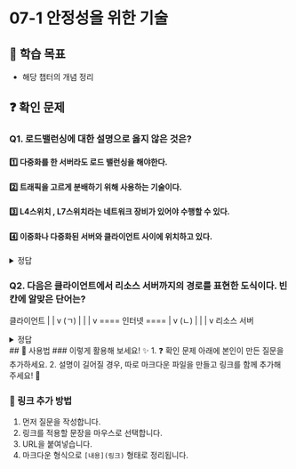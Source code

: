 # 07-1 안정성을 위한 기술

## 📌 학습 목표
- 해당 챕터의 개념 정리

## ❓ 확인 문제
### Q1. 로드밸런싱에 대한 설명으로 옳지 않은 것은?

#### 1️⃣ 다중화를 한 서버라도 로드 밸런싱을 해야한다.

#### 2️⃣ 트래픽을 고르게 분배하기 위해 사용하는 기술이다. 

#### 3️⃣ L4스위치 , L7스위치라는 네트워크 장비가 있어야 수행할 수 있다.

#### 4️⃣ 이중화나 다중화된 서버와 클라이언트 사이에 위치하고 있다. 

<details>
<summary>정답</summary>

#### 3️⃣ L4스위치 , L7스위치라는 네트워크 장비가 있어야 수행할 수 있다.

### 🔹 문제 분석

두 장비가 필요한 것이 기본적이지만 로드밸런싱 기능을 제공하는 소프트웨어를 설치한다면

일반 호스트에서도 사용하는 것이 가능하다. 


</details>

### Q2. 다음은 클라이언트에서 리소스 서버까지의 경로를 표현한 도식이다. 빈 칸에 알맞은 단어는?

클라이언트
   |
   | 
   v
  (ㄱ)
   |
   |
   |
   v
==== 인터넷 ====
   |
   v
  (ㄴ)
   |
   |
   |
   v
리소스 서버
  
<details>
<summary>정답</summary>

<h4>(ㄱ) - 프록시, (ㄴ) - 게이트웨이 (혹은 리버스 프록시)</h4>

- 프록시는 클라이언트가 필요에 따라 선택하는 중간 서버
	- 게이트웨이 혹은 리소스 서버까지 인보더 메시시지를 전달하는 대리자 역할을 함
- 게이트웨이는 아웃보더 메시지를 전달하거나 클라이언트로부터 온 인보더 메시지를 해석하여 리소스 서버에 전달
	- 인보더 메시지를 해석하여 전달할 때, 로드 밸런싱을 하거나 인증 확인 및 확인 여부에 따른 접근 차단을 수행함
	- 게이트웨이는 자주 요청되는 정보를 캐싱하고 있다 리소스 서버 대신 아웃보더 메시지 전송 가능
</details>
## 📝 사용법  
### 이렇게 활용해 보세요! ✨  
1. ❓ 확인 문제 아래에 본인이 만든 질문을 추가하세요.  
2. 설명이 길어질 경우, 따로 마크다운 파일을 만들고 링크를 함께 추가해 주세요! 🔗  

### 🔗 링크 추가 방법  
1. 먼저 질문을 작성합니다.  
2. 링크를 적용할 문장을 마우스로 선택합니다.  
3. URL을 붙여넣습니다.  
4. 마크다운 형식으로 `[내용](링크)` 형태로 정리됩니다.  
